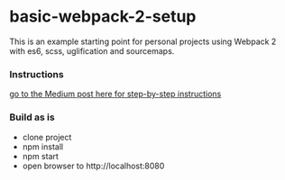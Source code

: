 # basic-webpack-2-setup
This is an example starting point for personal projects using Webpack 2 with es6, scss, uglification and sourcemaps.

### Instructions
[go to the Medium post here for step-by-step instructions](https://medium.com/@jonathanpotter_80804/step-by-step-webpack-2-setup-for-personal-projects-f0b74072daa1#.nhhmx5nmc)

### Build as is

- clone project
- npm install
- npm start
- open browser to http://localhost:8080
